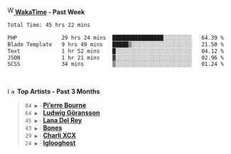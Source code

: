 <img src="https://github.com/dxnter/dxnter/assets/17434202/67b21fa4-d36d-46f9-9dec-f23d976b00ef" alt="WakaTime Logo" width="14" height="18"/><a href="https://wakatime.com/@dxnter" target="_blank"><strong> WakaTime</strong></a><strong> - Past Week</strong>

<!--START_SECTION:waka-->

```txt
Total Time: 45 hrs 22 mins

PHP              29 hrs 24 mins  ████████████████░░░░░░░░░   64.39 %
Blade Template   9 hrs 49 mins   █████▒░░░░░░░░░░░░░░░░░░░   21.50 %
Text             1 hr 52 mins    █░░░░░░░░░░░░░░░░░░░░░░░░   04.12 %
JSON             1 hr 21 mins    ▓░░░░░░░░░░░░░░░░░░░░░░░░   02.96 %
SCSS             34 mins         ▒░░░░░░░░░░░░░░░░░░░░░░░░   01.24 %
```

<!--END_SECTION:waka-->

<br/>

<!--START_LASTFM_ARTISTS:{"period": "3month", "rows": 6}-->
<a href="https://last.fm" target="_blank"><img src="https://user-images.githubusercontent.com/17434202/215290617-e793598d-d7c9-428f-9975-156db1ba89cc.svg" alt="Last.fm Logo" width="18" height="13"/></a> **Top Artists - Past 3 Months**

> `84 ▶️` ∙ **[Pi’erre Bourne](https://www.last.fm/music/Pi%E2%80%99erre+Bourne)**<br/>
> `64 ▶️` ∙ **[Ludwig Göransson](https://www.last.fm/music/Ludwig+G%C3%B6ransson)**<br/>
> `45 ▶️` ∙ **[Lana Del Rey](https://www.last.fm/music/Lana+Del+Rey)**<br/>
> `43 ▶️` ∙ **[Bones](https://www.last.fm/music/Bones)**<br/>
> `29 ▶️` ∙ **[Charli XCX](https://www.last.fm/music/Charli+XCX)**<br/>
> `24 ▶️` ∙ **[Iglooghost](https://www.last.fm/music/Iglooghost)**<br/>
<!--END_LASTFM_ARTISTS-->
